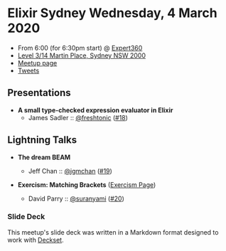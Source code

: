 # Elixir Sydney Wednesday, 4 March 2020

- From 6:00 (for 6:30pm start) @ [Expert360][]
- [Level 3/14 Martin Place, Sydney NSW 2000][]
- [Meetup page][]
- [Tweets][]

## Presentations

- **A small type-checked expression evaluator in Elixir**
  - James Sadler :: [@freshtonic][] ([#18][])

## Lightning Talks

- **The dream BEAM**
  - Jeff Chan :: [@jgmchan][] ([#19][])

- **Exercism: Matching Brackets** ([Exercism Page][])
  - David Parry :: [@suranyami][] ([#20][])

### Slide Deck

This meetup's slide deck was written in a Markdown format designed to work with
[Deckset][].

[@freshtonic]: https://twitter.com/freshtonic
[#18]: https://github.com/elixirsydney/elixirsydney/issues/18

[@jgmchan]: https://twitter.com/jgmchan
[#19]: https://github.com/elixirsydney/elixirsydney/issues/19

[Exercism Page]: https://exercism.io/tracks/elixir/exercises/matching-brackets
[@suranyami]: https://twitter.com/suranyami
[#20]: https://github.com/elixirsydney/elixirsydney/issues/20

[Expert360]: https://https://expert360.com/
[Level 3/14 Martin Place, Sydney NSW 2000]: https://www.google.com/maps/place/Expert360/@-33.8673267,151.2081139,15z/data=!4m5!3m4!1s0x0:0xa7753d92684bef89!8m2!3d-33.8673267!4d151.2081139
[Meetup page]: https://www.meetup.com/elixir-sydney/events/bckwkrybcfbgb/
[Tweets]: https://twitter.com/search?f=tweets&q=ElixirSydney%20since%3A2020-03-03%20until%3A2020-03-05&src=typd
[Deckset]: https://www.decksetapp.com/
